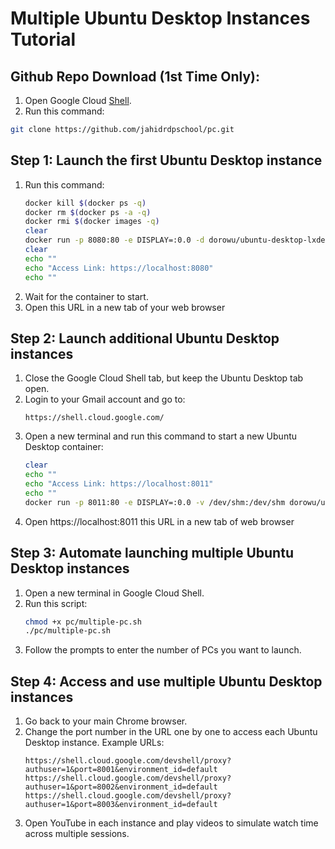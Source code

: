   # Multiple Ubuntu Desktop Instances Tutorial

## Github Repo Download (1st Time Only):
  1. Open Google Cloud [Shell](https://shell.cloud.google.com/?hl=en_US&fromcloudshell=true&show=terminal&authuser=1).
  2. Run this command:
```bash
git clone https://github.com/jahidrdpschool/pc.git
```

  ## Step 1: Launch the first Ubuntu Desktop instance

  1. Run this command:
      ```bash
      docker kill $(docker ps -q)
      docker rm $(docker ps -a -q)
      docker rmi $(docker images -q)
      clear
      docker run -p 8080:80 -e DISPLAY=:0.0 -d dorowu/ubuntu-desktop-lxde-vnc
      clear
      echo ""
      echo "Access Link: https://localhost:8080"
      echo ""
      ```
  2. Wait for the container to start.
  3. Open this URL in a new tab of your web browser

  ## Step 2: Launch additional Ubuntu Desktop instances
  1. Close the Google Cloud Shell tab, but keep the Ubuntu Desktop tab open.
  2. Login to your Gmail account and go to:
      ```
      https://shell.cloud.google.com/
      ```
  3. Open a new terminal and run this command to start a new Ubuntu Desktop container:
      ```bash
      clear
      echo ""
      echo "Access Link: https://localhost:8011"
      echo ""
      docker run -p 8011:80 -e DISPLAY=:0.0 -v /dev/shm:/dev/shm dorowu/ubuntu-desktop-lxde-vnc
      ```
  4. Open https://localhost:8011 this URL in a new tab of web browser


  ## Step 3: Automate launching multiple Ubuntu Desktop instances
  1. Open a new terminal in Google Cloud Shell.
  2. Run this script:
      ```bash
      chmod +x pc/multiple-pc.sh
      ./pc/multiple-pc.sh
      ```
  3. Follow the prompts to enter the number of PCs you want to launch.

  ## Step 4: Access and use multiple Ubuntu Desktop instances
  1. Go back to your main Chrome browser.
  2. Change the port number in the URL one by one to access each Ubuntu Desktop instance.
     Example URLs:
     ```
     https://shell.cloud.google.com/devshell/proxy?authuser=1&port=8001&environment_id=default
     https://shell.cloud.google.com/devshell/proxy?authuser=1&port=8002&environment_id=default
     https://shell.cloud.google.com/devshell/proxy?authuser=1&port=8003&environment_id=default
     ```
  3. Open YouTube in each instance and play videos to simulate watch time across multiple sessions.
